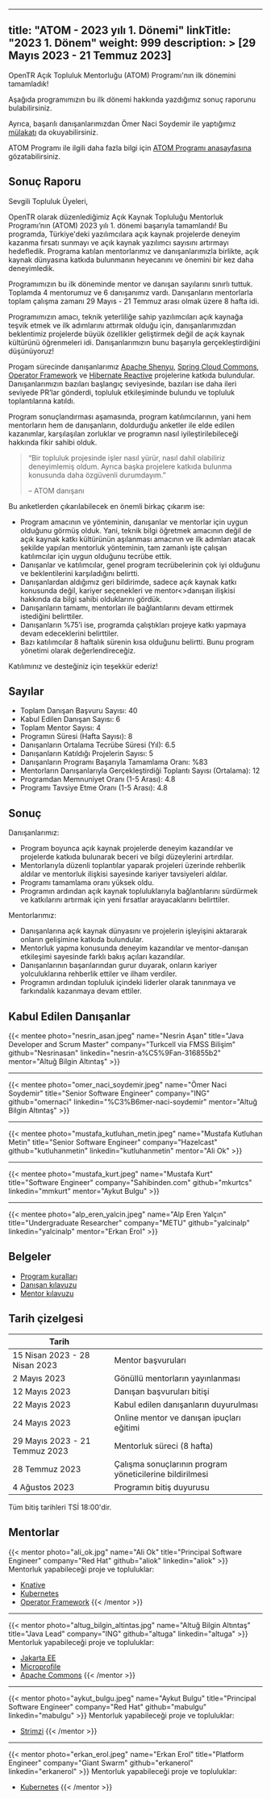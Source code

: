 
---
title: "ATOM - 2023 yılı 1. Dönemi"
linkTitle: "2023 1. Dönem"
weight: 999
description: >
  [29 Mayıs 2023 - 21 Temmuz 2023]
---

OpenTR Açık Topluluk Mentorluğu (ATOM) Programı'nın ilk dönemini tamamladık!

Aşağıda programımızın bu ilk dönemi hakkında yazdığımız sonuç raporunu bulabilirsiniz.

Ayrıca, başarılı danışanlarımızdan Ömer Naci Soydemir ile yaptığımız [mülakatı](/blog/2023/08/15/atom-ömer-naci-soydemir-ile-mülakat/) da okuyabilirsiniz.

ATOM Programı ile ilgili daha fazla bilgi için [ATOM Programı anasayfasına](/atom) gözatabilirsiniz.


## Sonuç Raporu

Sevgili Topluluk Üyeleri,

OpenTR olarak düzenlediğimiz Açık Kaynak Topluluğu Mentorluk Programı’nın (ATOM) 2023 yılı 1. dönemi başarıyla tamamlandı! Bu programda, Türkiye'deki yazılımcılara açık kaynak projelerde deneyim kazanma fırsatı sunmayı ve açık kaynak yazılımcı sayısını artırmayı hedefledik. Programa katılan mentorlarımız ve danışanlarımızla birlikte, açık kaynak dünyasına katkıda bulunmanın heyecanını ve önemini bir kez daha deneyimledik.

Programımızın bu ilk döneminde mentor ve danışan sayılarını sınırlı tuttuk. Toplamda 4 mentorumuz ve 6 danışanımız vardı. Danışanların mentorlarla toplam çalışma zamanı 29 Mayıs - 21 Temmuz arası olmak üzere 8 hafta idi.

Programımızın amacı, teknik yeterliliğe sahip yazılımcıları açık kaynağa teşvik etmek ve ilk adımlarını attırmak olduğu için, danışanlarımızdan beklentimiz projelerde büyük özellikler geliştirmek değil de açık kaynak kültürünü öğrenmeleri idi. Danışanlarımızın bunu başarıyla gerçekleştirdiğini düşünüyoruz!

Progam sürecinde danışanlarımız [Apache Shenyu](https://shenyu.apache.org/), [Spring Cloud Commons](https://spring.io/projects/spring-cloud-commons), [Operator Framework](https://sdk.operatorframework.io/) ve [Hibernate Reactive](https://hibernate.org/reactive/) projelerine katkıda bulundular. Danışanlarımızın bazıları başlangıç seviyesinde, bazıları ise daha ileri seviyede PR’lar gönderdi, topluluk etkileşiminde bulundu ve topluluk toplantılarına katıldı.

Program sonuçlandırması aşamasında, program katılımcılarının, yani hem mentorların hem de danışanların, doldurduğu anketler ile elde edilen kazanımlar, karşılaşılan zorluklar ve programın nasıl iyileştirilebileceği hakkında fikir sahibi olduk.

> “Bir topluluk projesinde işler nasıl yürür, nasıl dahil olabiliriz deneyimlemiş oldum. Ayrıca başka projelere katkıda bulunma konusunda daha özgüvenli durumdayım.”
> 
> – ATOM danışanı

Bu anketlerden çıkarılabilecek en önemli birkaç çıkarım ise:

- Program amacının ve yönteminin, danışanlar ve mentorlar için uygun olduğunu görmüş olduk. Yani, teknik bilgi öğretmek amacının değil de açık kaynak katkı kültürünün aşılanması amacının ve ilk adımları atacak şekilde yapılan mentorluk yönteminin, tam zamanlı işte çalışan katılımcılar için uygun olduğunu tecrübe ettik.
- Danışanlar ve katılımcılar, genel program tecrübelerinin çok iyi olduğunu ve beklentilerini karşıladığını belirtti.
- Danışanlardan aldığımız geri bildirimde, sadece açık kaynak katkı konusunda değil, kariyer seçenekleri ve mentor<>danışan ilişkisi hakkında da bilgi sahibi olduklarını gördük.
- Danışanların tamamı, mentorları ile bağlantılarını devam ettirmek istediğini belirttiler.
- Danışanların %75’i ise, programda çalıştıkları projeye katkı yapmaya devam edeceklerini belirttiler.
- Bazı katılımcılar 8 haftalık sürenin kısa olduğunu belirtti. Bunu program yönetimi olarak değerlendireceğiz.

Katılımınız ve desteğiniz için teşekkür ederiz!

## Sayılar

- Toplam Danışan Başvuru Sayısı: 40
- Kabul Edilen Danışan Sayısı: 6
- Toplam Mentor Sayısı: 4
- Programın Süresi (Hafta Sayısı): 8
- Danışanların Ortalama Tecrübe Süresi (Yıl): 6.5
- Danışanların Katıldığı Projelerin Sayısı: 5
- Danışanların Programı Başarıyla Tamamlama Oranı: %83
- Mentorların Danışanlarıyla Gerçekleştirdiği Toplantı Sayısı (Ortalama): 12
- Programdan Memnuniyet Oranı (1-5 Arası): 4.8
- Programı Tavsiye Etme Oranı (1-5 Arası): 4.8

## Sonuç

Danışanlarımız:
- Program boyunca açık kaynak projelerde deneyim kazandılar ve projelerde katkıda bulunarak beceri ve bilgi düzeylerini artırdılar.
- Mentorlarıyla düzenli toplantılar yaparak projeleri üzerinde rehberlik aldılar ve mentorluk ilişkisi sayesinde kariyer tavsiyeleri aldılar.
- Programı tamamlama oranı yüksek oldu.
- Programın ardından açık kaynak topluluklarıyla bağlantılarını sürdürmek ve katkılarını artırmak için yeni fırsatlar arayacaklarını belirttiler.

Mentorlarımız:
- Danışanlarına açık kaynak dünyasını ve projelerin işleyişini aktararak onların gelişimine katkıda bulundular.
- Mentorluk yapma konusunda deneyim kazandılar ve mentor-danışan etkileşimi sayesinde farklı bakış açıları kazandılar.
- Danışanlarının başarılarından gurur duyarak, onların kariyer yolculuklarına rehberlik ettiler ve ilham verdiler.
- Programın ardından topluluk içindeki liderler olarak tanınmaya ve farkındalık kazanmaya devam ettiler.

## Kabul Edilen Danışanlar

{{< mentee photo="nesrin_asan.jpeg" name="Nesrin Aşan" title="Java Developer and Scrum Master" company="Turkcell via FMSS Bilişim" 
  github="Nesrinasan" linkedin="nesrin-a%C5%9Fan-316855b2" mentor="Altuğ Bilgin Altıntaş" >}}

<hr/>

{{< mentee photo="omer_naci_soydemir.jpeg" name="Ömer Naci Soydemir" title="Senior Software Engineer" company="ING" 
  github="omernaci" linkedin="%C3%B6mer-naci-soydemir" mentor="Altuğ Bilgin Altıntaş" >}}

<hr/>

{{< mentee photo="mustafa_kutluhan_metin.jpeg" name="Mustafa Kutluhan Metin" title="Senior Software Engineer" company="Hazelcast"
github="kutluhanmetin" linkedin="kutluhanmetin" mentor="Ali Ok" >}}

<hr/>

{{< mentee photo="mustafa_kurt.jpeg" name="Mustafa Kurt" title="Software Engineer" company="Sahibinden.com"
github="mkurtcs" linkedin="mmkurt" mentor="Aykut Bulgu" >}}

<hr/>

{{< mentee photo="alp_eren_yalcin.jpeg" name="Alp Eren Yalçın" title="Undergraduate Researcher" company="METU"
github="yalcinalp" linkedin="yalcinalp" mentor="Erkan Erol" >}}

## Belgeler
- [Program kuralları](/atom/docs/program-rules/)
- [Danışan kılavuzu](/atom/docs/mentee-guide/)
- [Mentor kılavuzu](/atom/docs/mentor-guide/)

## Tarih çizelgesi

| Tarih                          |                                                          |
|--------------------------------|----------------------------------------------------------|
| 15 Nisan 2023 - 28 Nisan 2023  | Mentor başvuruları                                       |
| 2 Mayıs 2023                   | Gönüllü mentorların yayınlanması                         |
| 12 Mayıs 2023                  | Danışan başvuruları bitişi                               |
| 22 Mayıs 2023                  | Kabul edilen danışanların duyurulması                    |
| 24 Mayıs 2023                  | Online mentor ve danışan ipuçları eğitimi                |
| 29 Mayıs 2023 - 21 Temmuz 2023 | Mentorluk süreci (8 hafta)                               |
| 28 Temmuz 2023                 | Çalışma sonuçlarının program yöneticilerine bildirilmesi |
| 4 Ağustos 2023                 | Programın bitiş duyurusu                                 |                                       

Tüm bitiş tarihleri TSİ 18:00'dir.

## Mentorlar

{{< mentor photo="ali_ok.jpg" name="Ali Ok" title="Principal Software Engineer" company="Red Hat" github="aliok" linkedin="aliok" >}}
Mentorluk yapabileceği proje ve topluluklar:
* [Knative](https://github.com/knative/)
* [Kubernetes](https://github.com/kubernetes)
* [Operator Framework](https://github.com/operator-framework)
{{< /mentor >}}

<hr/>

{{< mentor photo="altug_bilgin_altintas.jpg" name="Altuğ Bilgin Altıntaş" title="Java Lead" company="ING" github="altuga" linkedin="altuga" >}}
Mentorluk yapabileceği proje ve topluluklar:
* [Jakarta EE](https://jakarta.ee/)
* [Microprofile](https://projects.eclipse.org/projects/technology.microprofile)
* [Apache Commons](https://commons.apache.org/)
{{< /mentor >}}

<hr/>

{{< mentor photo="aykut_bulgu.jpeg" name="Aykut Bulgu" title="Principal Software Engineer" company="Red Hat" github="mabulgu" linkedin="mabulgu" >}}
Mentorluk yapabileceği proje ve topluluklar:
* [Strimzi](https://strimzi.io/)
{{< /mentor >}}

<hr/>

{{< mentor photo="erkan_erol.jpeg" name="Erkan Erol" title="Platform Engineer" company="Giant Swarm" github="erkanerol" linkedin="erkanerol" >}}
Mentorluk yapabileceği proje ve topluluklar:
* [Kubernetes](https://github.com/kubernetes)
{{< /mentor >}}
